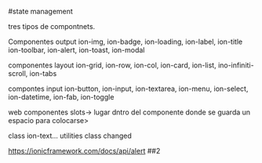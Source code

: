 #state management


tres tipos de compontnets.

Componentes output
ion-img, ion-badge, ion-loading, ion-label, ion-title
ion-toolbar, ion-alert, ion-toast, ion-modal

componentes layout
ion-grid, ion-row, ion-col, ion-card, ion-list, ino-infiniti-scroll,
ion-tabs

compontes input
ion-button, ion-input, ion-textarea, ion-menu, ion-select, 
ion-datetime, ion-fab, ion-toggle

web componentes slots-> lugar dntro del componente donde se guarda un espacio para colocarse>

class ion-text...
utilities class changed

https://ionicframework.com/docs/api/alert
##2